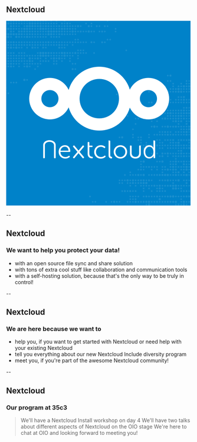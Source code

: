  Nextcloud
------

<img src="https://raw.githubusercontent.com/nextcloud/promo/master/nextcloud-logo-background.png" style="border: none;"/>

--

 Nextcloud
-------

### We want to help you protect your data!

* with an open source file sync and share solution
* with tons of extra cool stuff like collaboration and communication tools
* with a self-hosting solution, because that's the only way to be truly in control!

--

 Nextcloud
-------

### We are here because we want to

* help you, if you want to get started with Nextcloud or need help with your existing Nextcloud
* tell you everything about our new Nextcloud Include diversity program
* meet you, if you're part of the awesome Nextcloud community!

--

 Nextcloud
-------

### Our program at 35c3

> We'll have a Nextcloud Install workshop on day 4
> We'll have two talks about different aspects of Nextcloud on the OIO stage
> We're here to chat at OIO and looking forward to meeting you!



